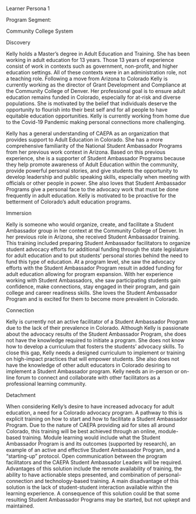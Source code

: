 

Learner Persona 1

Program Segment:

Community College System

Discovery

Kelly holds a Master’s degree in Adult Education and Training. She has been working in adult education for 13 years. Those 13 years of experience consist of work in contexts such as government, non-profit, and higher education settings. All of these contexts were in an administration role, not a teaching role. Following a move from Arizona to Colorado Kelly is currently working as the director of Grant Development and Compliance at the Community College of Denver. Her professional goal is to ensure adult education remains funded in Colorado, especially for at-risk and diverse populations. She is motivated by the belief that individuals deserve the opportunity to flourish into their best self and for all people to have equitable education opportunities. Kelly is currently working from home due to the Covid-19 Pandemic making personal connections more challenging.

Kelly has a general understanding of CAEPA as an organization that provides support to Adult Education in Colorado. She has a more comprehensive familiarity of the National Student Ambassador Programs from her previous work context in Arizona. Based on this previous experience, she is a supporter of Student Ambassador Programs because they help promote awareness of Adult Education within the community, provide powerful personal stories, and give students the opportunity to develop leadership and public speaking skills, especially when meeting with officials or other people in power. She also loves that Student Ambassador Programs give a personal face to the advocacy work that must be done frequently in adult education. Kelly is motivated to be proactive for the betterment of Colorado’s adult education programs.

Immersion

Kelly is someone who would organize, create, and facilitate a Student Ambassador group in her context at the Community College of Denver. In her previous role in Arizona, she received Student Ambassador training. This training included preparing Student Ambassador facilitators to organize student advocacy efforts for additional funding through the state legislature for adult education and to put students’ personal stories behind the need to fund this type of education. At a program level, she saw the advocacy efforts with the Student Ambassador Program result in added funding for adult education allowing for program expansion. With her experience working with Student Ambassadors, she saw participating students gain confidence, make connections, stay engaged in their program, and gain college and career readiness skills. She loves the Student Ambassador Program and is excited for them to become more prevalent in Colorado.

Connection

Kelly is currently not an active facilitator of a Student Ambassador Program due to the lack of their prevalence in Colorado. Although Kelly is passionate about the advocacy results of the Student Ambassador Program, she does not have the knowledge required to initiate a program. She does not know how to develop a curriculum that fosters the students’ advocacy skills. To close this gap, Kelly needs a designed curriculum to implement or training on high-impact practices that will empower students. She also does not have the knowledge of other adult educators in Colorado desiring to implement a Student Ambassador program. Kelly needs an in-person or on-line forum to connect and collaborate with other facilitators as a professional learning community.

Detachment

When considering Kelly’s desire to have increased advocacy for adult education, a need for a Colorado advocacy program. A pathway to this is explicit training on how to start and how to facilitate a Student Ambassador Program. Due to the nature of CAEPA providing aid for sites all around Colorado, this training will be best achieved through an online, module-based training. Module learning would include what the Student Ambassador Program is and its outcomes (supported by research), an example of an active and effective Student Ambassador Program, and a “starting-up” protocol. Open communication between the program facilitators and the CAEPA Student Ambassador Leaders will be required. Advantages of this solution include the remote availability of training, the ability to have actionable steps presented, and combination of personal-connection and technology-based training. A main disadvantage of this solution is the lack of student-student interaction available within the learning experience. A consequence of this solution could be that some resulting Student Ambassador Programs may be started, but not upkept and maintained.
